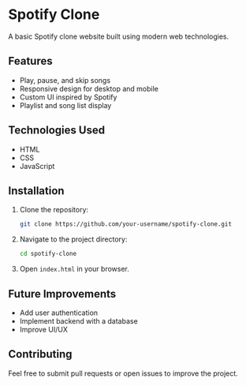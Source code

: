 # Spotify Clone

A basic Spotify clone website built using modern web technologies.

## Features
- Play, pause, and skip songs
- Responsive design for desktop and mobile
- Custom UI inspired by Spotify
- Playlist and song list display

## Technologies Used
- HTML
- CSS
- JavaScript

## Installation
1. Clone the repository:
   ```sh
   git clone https://github.com/your-username/spotify-clone.git
   ```
2. Navigate to the project directory:
   ```sh
   cd spotify-clone
   ```
3. Open `index.html` in your browser.

## Future Improvements
- Add user authentication
- Implement backend with a database
- Improve UI/UX

## Contributing
Feel free to submit pull requests or open issues to improve the project.



